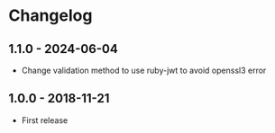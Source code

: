 Changelog
===========

## 1.1.0 - 2024-06-04
- Change validation method to use ruby-jwt to avoid openssl3 error

## 1.0.0 - 2018-11-21

- First release
